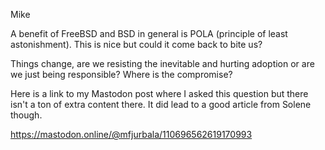 Mike

A benefit of FreeBSD and BSD in general is POLA (principle of least astonishment). This is nice but could it come back to bite us?

Things change, are we resisting the inevitable and hurting adoption or are we just being responsible? Where is the compromise?

Here is a link to my Mastodon post where I asked this question but there isn't a ton of extra content there. It did lead to a good article from Solene though.

https://mastodon.online/@mfjurbala/110696562619170993

